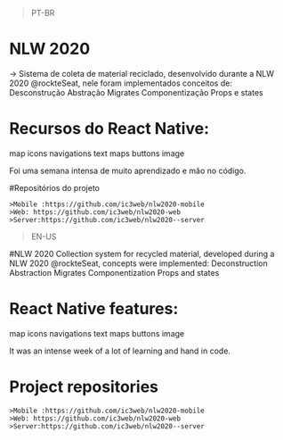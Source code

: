 >PT-BR

# NLW 2020
-> Sistema de coleta de material reciclado, desenvolvido durante a NLW 2020 @rockteSeat, nele foram implementados conceitos de:
Desconstrução
Abstração
Migrates
Componentização
Props e states
# Recursos do React Native:
map
icons
navigations
text
maps
buttons
image

Foi uma semana intensa de muito aprendizado e mão no código.

#Repositórios do projeto

	>Mobile :https://github.com/ic3web/nlw2020-mobile
	>Web: https://github.com/ic3web/nlw2020-web
	>Server:https://github.com/ic3web/nlw2020--server


>EN-US

#NLW 2020
Collection system for recycled material, developed during a NLW 2020 @rockteSeat, concepts were implemented:
Deconstruction
Abstraction
Migrates
Componentization
Props and states

# React Native features:
map
icons
navigations
text
maps
buttons
image

It was an intense week of a lot of learning and hand in code.


# Project repositories

	>Mobile :https://github.com/ic3web/nlw2020-mobile
	>Web: https://github.com/ic3web/nlw2020-web
	>Server:https://github.com/ic3web/nlw2020--server
